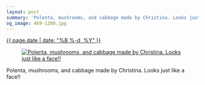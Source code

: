 ```yaml
---
layout: post
summary: 'Polenta, mushrooms, and cabbage made by Christina. Looks just like a face!!'
og_image: 469-1280.jpg
---
```


<div class="post">
 <time>
  <a href="/469">
   {{ page.date | date: "%B %-d, %Y" }}
  </a>
 </time>
 <a href="/469">
  <figure data-taken="2/24/2016">
   <img alt="Polenta, mushrooms, and cabbage made by Christina. Looks just like a face!!" sizes="(min-width: 700px) 50vw, calc(100vw - 2rem)" src="{{ site.assets_url }}/469-640.jpg" srcset="{{ site.assets_url }}/469-1280.jpg 1280w, {{ site.assets_url }}/469-960.jpg 960w, {{ site.assets_url }}/469-640.jpg 640w, {{ site.assets_url }}/469-320.jpg 320w"/>
  </figure>
 </a>
 <span>
  Polenta, mushrooms, and cabbage made by Christina. Looks just like a face!!
 </span>
</div>
